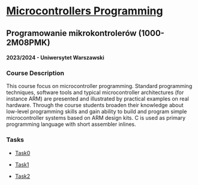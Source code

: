 # [Microcontrollers Programming](https://usosweb.uw.edu.pl/kontroler.php?_action=katalog2%2Fprzedmioty%2FpokazPrzedmiot&kod=1000-2M08PMK&lang=en)
## Programowanie mikrokontrolerów (1000-2M08PMK)
#### 2023/2024 - Uniwersytet Warszawski

### Course Description
This course focus on microcontroller programming. Standard programming techniques, software tools and typical microcontroller architectures (for instance ARM) are presented and illustrated by practical examples on real hardware. Through the course students broaden their knowledge about low-level programming skills and gain ability to build and program simple microcontroller systems based on ARM design kits. C is used as primary programming language with short assembler inlines.


### Tasks

 * [Task0](https://github.com/DG05367/MIMUW-MCP/tree/main/Task0)

 * [Task1](https://github.com/DG05367/MIMUW-MCP/tree/main/Task1)

 * [Task2](https://github.com/DG05367/MIMUW-MCP/tree/main/Task2)